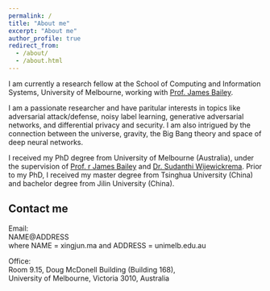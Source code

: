```yaml
---
permalink: /
title: "About me"
excerpt: "About me"
author_profile: true
redirect_from: 
  - /about/
  - /about.html
---
```

I am currently a research fellow at the School of Computing and Information Systems, University of Melbourne, working with [Prof. James Bailey](http://people.eng.unimelb.edu.au/baileyj/).

I am a passionate researcher and have paritular interests in topics like adversarial attack/defense, noisy label learning, generative adversarial networks, and differential privacy and security. I am also intrigued by the connection between the universe, gravity, the Big Bang theory and space of deep neural networks.

I received my PhD degree from University of Melbourne (Australia), under the supervision of [Prof. r James Bailey](http://people.eng.unimelb.edu.au/baileyj/) and [Dr. Sudanthi Wijewickrema](http://findanexpert.unimelb.edu.au/display/person543793). Prior to my PhD, I received my master degree from Tsinghua University (China) and bachelor degree from Jilin University (China).

Contact me
------
Email:<br/>
 NAME@ADDRESS<br/>
 where NAME = xingjun.ma and ADDRESS = unimelb.edu.au<br/>

Office:<br/>
Room 9.15, Doug McDonell Building (Building 168),<br/>
University of Melbourne, Victoria 3010, Australia<br/>
